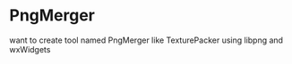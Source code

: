 PngMerger
=========

want to create tool named PngMerger like TexturePacker using libpng and wxWidgets
